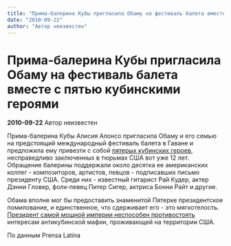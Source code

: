 ```yaml
---
title: "Прима-балерина Кубы пригласила Обаму на фестиваль балета вместе с пятью кубинскими героями"
date: "2010-09-22"
author: "Автор неизвестен"
---
```


# Прима-балерина Кубы пригласила Обаму на фестиваль балета вместе с пятью кубинскими героями

**2010-09-22** Автор неизвестен

Прима-балерина Кубы Алисия Алонсо пригласила Обаму и его семью на предстоящий международный фестиваль балета в Гаване и предложила ему привезти с собой [пятерых кубинских героев](/2714.md), несправедливо заключенных в тюрьмах США вот уже 12 лет. Обращение балерины поддержали около десятка ее американских коллег - композиторов, артистов, певцов - подписавших письмо президенту США. Среди них - известный гитарист Рай Кудер, актер Дэнни Гловер, фолк-певец Питер Сигер, актриса Бонни Райт и другие.

Обама вполне мог бы предоставить знаменитой Пятерке президентское помилование, и единственное, что сдерживает его - это мягкотелость. [Президент самой мощной империи неспособен противостоять](https://propaganda-journal.net/2704.html) интересам антикубинской мафии, проживающей на территории США.

По данным Prensa Latina